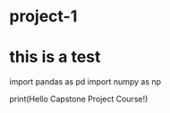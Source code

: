 # project-1

# this is a test
import pandas as pd
import numpy as np

print(Hello Capstone Project Course!)
